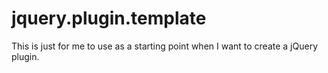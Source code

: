 jquery.plugin.template
======================
This is just for me to use as a starting point when I want to create a jQuery plugin.  